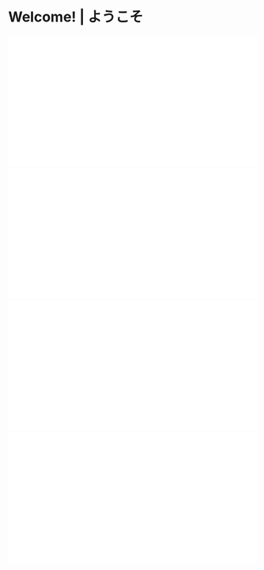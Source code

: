 <h1>Welcome! | ようこそ</h1>

![my toplangs](https://github.com/mrkresnofatih/gh-svg-upload-target/blob/main/generated/myTopLanguages.svg)
![my recentrepos](https://github.com/mrkresnofatih/gh-svg-upload-target/blob/main/generated/myRecentRepositories.svg)
![my recentlangs](https://github.com/mrkresnofatih/gh-svg-upload-target/blob/main/generated/myRecentLanguages.svg)
![my contributions](https://github.com/mrkresnofatih/gh-svg-upload-target/blob/main/generated/myRecentContributions.svg)

<!-- <h2>About Me | 私について</h2>
<table>
    <thead>
        <tr>
            <th>
                <h3>Languages/DBs</h3>
            </th>
            <th>
                <h3>Frameworks</h3>
            </th>
            <th>
                <h3>Tools</h3>
            </th>
            <th>
                <h3>Learning</h3>
            </th>
        </tr>
    </thead>
    <tbody>
        <tr>
            <td>
                <p>
                    <img src="https://img.shields.io/badge/-CSharp-6f36ff?logo=c-sharp&logoColor=white&style=for-the-badge">
                    <img src="https://img.shields.io/badge/-Typescrypt-3178C6?logo=typescript&logoColor=white&style=for-the-badge">
                    <img src="https://img.shields.io/badge/-Javascript-F7DF1E?logo=javascript&logoColor=white&style=for-the-badge">
                    <img src="https://img.shields.io/badge/-Java-EC1C24?logo=java&logoColor=white&style=for-the-badge">
                    <img src="https://img.shields.io/badge/-PostgreSQL-4169E1?logo=postgresql&logoColor=white&style=for-the-badge">
                    <img src="https://img.shields.io/badge/-MySQL-4479A1?logo=mysql&logoColor=white&style=for-the-badge">
                    <img src="https://img.shields.io/badge/-Python-3776AB?logo=python&logoColor=white&style=for-the-badge">
                </p>
            </td>
            <td>
                <p>
                    <img src="https://img.shields.io/badge/-NextJs-000000?logo=next.js&logoColor=white&style=for-the-badge">
                    <img src="https://img.shields.io/badge/-Dotnet-512BD4?logo=.net&logoColor=white&style=for-the-badge">
                    <img src="https://img.shields.io/badge/-Spring%20Boot-6DB33F?logo=spring-boot&logoColor=white&style=for-the-badge">
                    <img src="https://img.shields.io/badge/-ExpressJs-000000?logo=express&logoColor=white&style=for-the-badge">
                    <img src="https://img.shields.io/badge/-ReactJs-61DAFB?logo=react&logoColor=white&style=for-the-badge">
                    <img src="https://img.shields.io/badge/-Json%20Web%20Token-ff006a?logo=json-web-tokens&logoColor=white&style=for-the-badge">
                    <img src="https://img.shields.io/badge/-Pusher-300D4F?logo=pusher&logoColor=white&style=for-the-badge">
                </p>
            </td>
            <td>
                <p>
                    <img src="https://img.shields.io/badge/-Webstorm-000000?logo=webstorm&logoColor=white&style=for-the-badge">
                    <img src="https://img.shields.io/badge/-Postman-FF6C37?logo=postman&logoColor=white&style=for-the-badge">
                    <img src="https://img.shields.io/badge/-IntelliJ%20IDEA-000000?logo=intellij-idea&logoColor=white&style=for-the-badge">
                    <img src="https://img.shields.io/badge/-Microsoft%20Teams-6264A7?logo=microsoft-teams&logoColor=white&style=for-the-badge">
                    <img src="https://img.shields.io/badge/-Notion-000000?logo=notion&logoColor=white&style=for-the-badge">
                    <img src="https://img.shields.io/badge/-Discord-5865F2?logo=discord&logoColor=white&style=for-the-badge">
                    <img src="https://img.shields.io/badge/-Rider-000000?logo=rider&logoColor=white&style=for-the-badge">
                </p>
            </td>
            <td>
                <p>
                    <img src="https://img.shields.io/badge/-Dotnet-512BD4?logo=.net&logoColor=white&style=for-the-badge">
                    <img src="https://img.shields.io/badge/-Flutter-02569B?logo=flutter&logoColor=white&style=for-the-badge">
                    <img src="https://img.shields.io/badge/-AmazonAWS-232F3E?logo=amazon-aws&logoColor=white&style=for-the-badge">
                    <img src="https://img.shields.io/badge/-Docker-2496ED?logo=docker&logoColor=white&style=for-the-badge">
                    <img src="https://img.shields.io/badge/-Kubernetes-326CE5?logo=kubernetes&logoColor=white&style=for-the-badge">
                </p>
            </td>
        </tr>
    </tbody>
</table> -->
